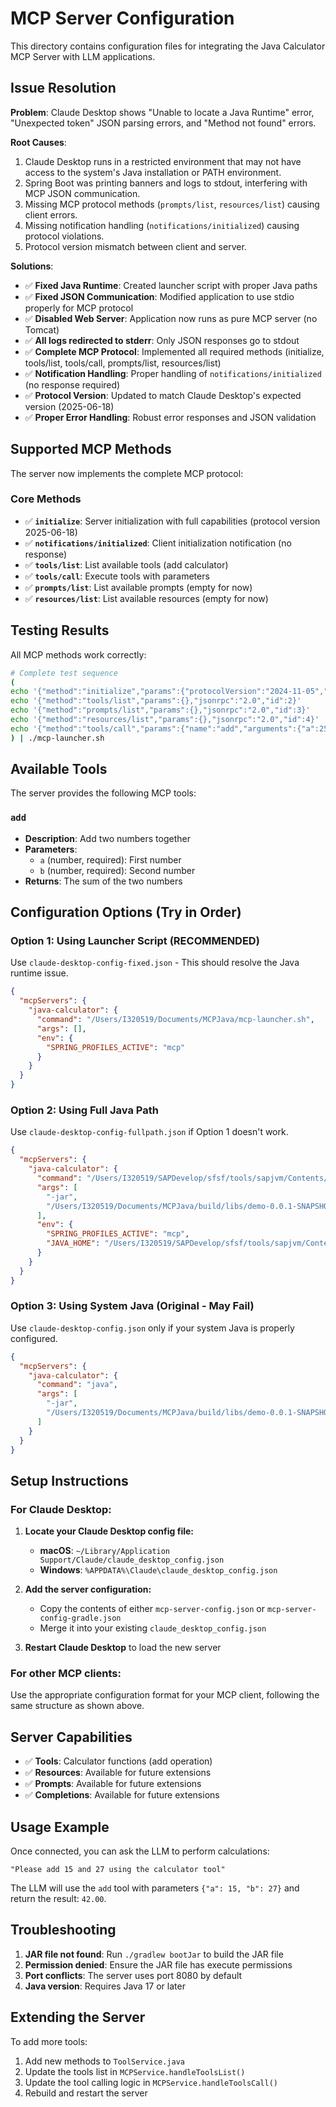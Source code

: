 # MCP Server Configuration

This directory contains configuration files for integrating the Java Calculator MCP Server with LLM applications.

## Issue Resolution

**Problem**: Claude Desktop shows "Unable to locate a Java Runtime" error, "Unexpected token" JSON parsing errors, and "Method not found" errors.

**Root Causes**: 
1. Claude Desktop runs in a restricted environment that may not have access to the system's Java installation or PATH environment.
2. Spring Boot was printing banners and logs to stdout, interfering with MCP JSON communication.
3. Missing MCP protocol methods (`prompts/list`, `resources/list`) causing client errors.
4. Missing notification handling (`notifications/initialized`) causing protocol violations.
5. Protocol version mismatch between client and server.

**Solutions**: 
- ✅ **Fixed Java Runtime**: Created launcher script with proper Java paths
- ✅ **Fixed JSON Communication**: Modified application to use stdio properly for MCP protocol
- ✅ **Disabled Web Server**: Application now runs as pure MCP server (no Tomcat)
- ✅ **All logs redirected to stderr**: Only JSON responses go to stdout
- ✅ **Complete MCP Protocol**: Implemented all required methods (initialize, tools/list, tools/call, prompts/list, resources/list)
- ✅ **Notification Handling**: Proper handling of `notifications/initialized` (no response required)
- ✅ **Protocol Version**: Updated to match Claude Desktop's expected version (2025-06-18)
- ✅ **Proper Error Handling**: Robust error responses and JSON validation

## Supported MCP Methods

The server now implements the complete MCP protocol:

### Core Methods
- ✅ **`initialize`**: Server initialization with full capabilities (protocol version 2025-06-18)
- ✅ **`notifications/initialized`**: Client initialization notification (no response)
- ✅ **`tools/list`**: List available tools (add calculator)
- ✅ **`tools/call`**: Execute tools with parameters
- ✅ **`prompts/list`**: List available prompts (empty for now)
- ✅ **`resources/list`**: List available resources (empty for now)

## Testing Results

All MCP methods work correctly:

```bash
# Complete test sequence
(
echo '{"method":"initialize","params":{"protocolVersion":"2024-11-05","capabilities":{},"clientInfo":{"name":"test","version":"1.0"}},"jsonrpc":"2.0","id":1}'
echo '{"method":"tools/list","params":{},"jsonrpc":"2.0","id":2}'
echo '{"method":"prompts/list","params":{},"jsonrpc":"2.0","id":3}' 
echo '{"method":"resources/list","params":{},"jsonrpc":"2.0","id":4}'
echo '{"method":"tools/call","params":{"name":"add","arguments":{"a":25,"b":17}},"jsonrpc":"2.0","id":5}'
) | ./mcp-launcher.sh
```

## Available Tools

The server provides the following MCP tools:

### `add`
- **Description**: Add two numbers together
- **Parameters**:
  - `a` (number, required): First number
  - `b` (number, required): Second number
- **Returns**: The sum of the two numbers

## Configuration Options (Try in Order)

### Option 1: Using Launcher Script (RECOMMENDED)
Use `claude-desktop-config-fixed.json` - This should resolve the Java runtime issue.

```json
{
  "mcpServers": {
    "java-calculator": {
      "command": "/Users/I320519/Documents/MCPJava/mcp-launcher.sh",
      "args": [],
      "env": {
        "SPRING_PROFILES_ACTIVE": "mcp"
      }
    }
  }
}
```

### Option 2: Using Full Java Path
Use `claude-desktop-config-fullpath.json` if Option 1 doesn't work.

```json
{
  "mcpServers": {
    "java-calculator": {
      "command": "/Users/I320519/SAPDevelop/sfsf/tools/sapjvm/Contents/Home/bin/java",
      "args": [
        "-jar",
        "/Users/I320519/Documents/MCPJava/build/libs/demo-0.0.1-SNAPSHOT.jar"
      ],
      "env": {
        "SPRING_PROFILES_ACTIVE": "mcp",
        "JAVA_HOME": "/Users/I320519/SAPDevelop/sfsf/tools/sapjvm/Contents/Home"
      }
    }
  }
}
```

### Option 3: Using System Java (Original - May Fail)
Use `claude-desktop-config.json` only if your system Java is properly configured.

```json
{
  "mcpServers": {
    "java-calculator": {
      "command": "java",
      "args": [
        "-jar",
        "/Users/I320519/Documents/MCPJava/build/libs/demo-0.0.1-SNAPSHOT.jar"
      ]
    }
  }
}
```

## Setup Instructions

### For Claude Desktop:

1. **Locate your Claude Desktop config file:**
   - **macOS**: `~/Library/Application Support/Claude/claude_desktop_config.json`
   - **Windows**: `%APPDATA%\Claude\claude_desktop_config.json`

2. **Add the server configuration:**
   - Copy the contents of either `mcp-server-config.json` or `mcp-server-config-gradle.json`
   - Merge it into your existing `claude_desktop_config.json`

3. **Restart Claude Desktop** to load the new server

### For other MCP clients:

Use the appropriate configuration format for your MCP client, following the same structure as shown above.

## Server Capabilities

- ✅ **Tools**: Calculator functions (add operation)
- ✅ **Resources**: Available for future extensions
- ✅ **Prompts**: Available for future extensions  
- ✅ **Completions**: Available for future extensions

## Usage Example

Once connected, you can ask the LLM to perform calculations:

```
"Please add 15 and 27 using the calculator tool"
```

The LLM will use the `add` tool with parameters `{"a": 15, "b": 27}` and return the result: `42.00`.

## Troubleshooting

1. **JAR file not found**: Run `./gradlew bootJar` to build the JAR file
2. **Permission denied**: Ensure the JAR file has execute permissions
3. **Port conflicts**: The server uses port 8080 by default
4. **Java version**: Requires Java 17 or later

## Extending the Server

To add more tools:

1. Add new methods to `ToolService.java`
2. Update the tools list in `MCPService.handleToolsList()`
3. Update the tool calling logic in `MCPService.handleToolsCall()`
4. Rebuild and restart the server
